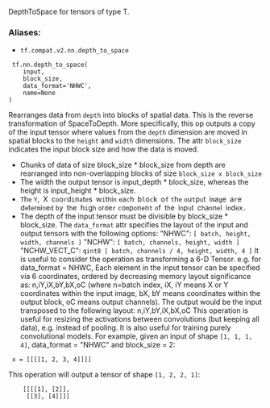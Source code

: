 DepthToSpace for tensors of type T.
### Aliases:
- `tf.compat.v2.nn.depth_to_space`

```
 tf.nn.depth_to_space(
    input,
    block_size,
    data_format='NHWC',
    name=None
)
```
Rearranges data from `depth` into blocks of spatial data. This is the reverse transformation of SpaceToDepth. More specifically, this op outputs a copy of the input tensor where values from the `depth` dimension are moved in spatial blocks to the `height` and `width` dimensions. The attr `block_size` indicates the input block size and how the data is moved.
- Chunks of data of size block_size * block_size from depth are rearranged into non-overlapping blocks of size `block_size x block_size`
- The width the output tensor is input_depth * block_size, whereas the height is input_height * block_size.
- ``T``h``e`` ``Y``,`` ``X`` ``c``o``o``r``d``i``n``a``t``e``s`` ``w``i``t``h``i``n`` ``e``a``c``h`` ``b``l``o``c``k`` ``o``f`` ``t``h``e`` ``o``u``t``p``u``t`` ``i``m``a``g``e`` ``a``r``e`` ``d``e``t``e``r``m``i``n``e``d`` ``b``y`` ``t``h``e`` ``h``i``g``h`` ``o``r``d``e``r`` ``c``o``m``p``o``n``e``n``t`` ``o``f`` ``t``h``e`` ``i``n``p``u``t`` ``c``h``a``n``n``e``l`` ``i``n``d``e``x``.``
- The depth of the input tensor must be divisible by block_size * block_size.
The `data_format` attr specifies the layout of the input and output tensors with the following options: "NHWC": `[ batch, height, width, channels ]` "NCHW": `[ batch, channels, height, width ]` "NCHW_VECT_C": `qint8 [ batch, channels / 4, height, width, 4 ]`
It is useful to consider the operation as transforming a 6-D Tensor. e.g. for data_format = NHWC, Each element in the input tensor can be specified via 6 coordinates, ordered by decreasing memory layout significance as: n,iY,iX,bY,bX,oC (where n=batch index, iX, iY means X or Y coordinates within the input image, bX, bY means coordinates within the output block, oC means output channels). The output would be the input transposed to the following layout: n,iY,bY,iX,bX,oC
This operation is useful for resizing the activations between convolutions (but keeping all data), e.g. instead of pooling. It is also useful for training purely convolutional models.
For example, given an input of shape `[1, 1, 1, 4]`, data_format = "NHWC" and block_size = 2:

```
 x = [[[[1, 2, 3, 4]]]]
```
This operation will output a tensor of shape `[1, 2, 2, 1]`:

```
    [[[[1], [2]],
     [[3], [4]]]]
```
